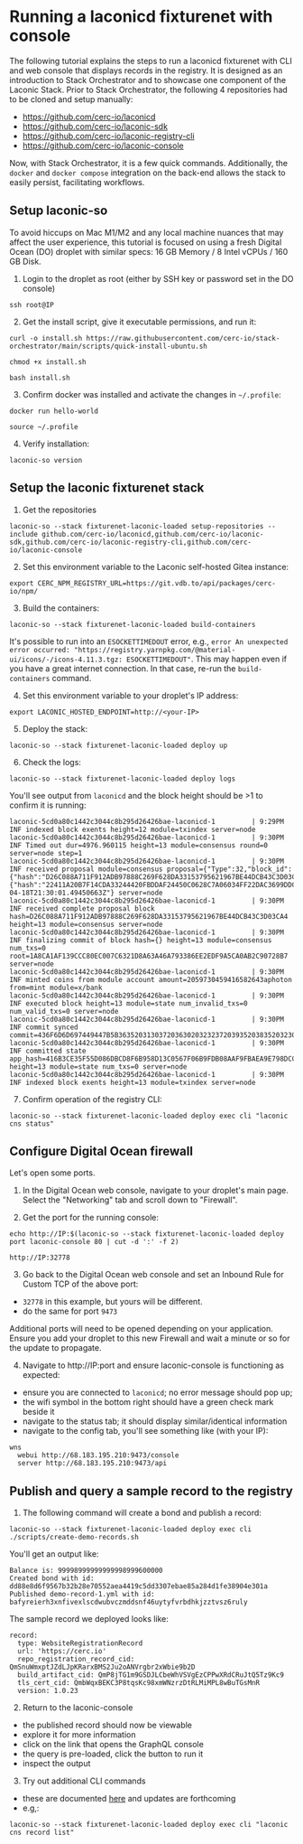 # Running a laconicd fixturenet with console

The following tutorial explains the steps to run a laconicd fixturenet with CLI and web console that displays records in the registry. It is designed as an introduction to Stack Orchestrator and to showcase one component of the Laconic Stack. Prior to Stack Orchestrator, the following 4 repositories had to be cloned and setup manually:

- https://github.com/cerc-io/laconicd
- https://github.com/cerc-io/laconic-sdk
- https://github.com/cerc-io/laconic-registry-cli
- https://github.com/cerc-io/laconic-console

Now, with Stack Orchestrator, it is a few quick commands. Additionally, the `docker` and `docker compose` integration on the back-end allows the stack to easily persist, facilitating workflows.

## Setup laconic-so

To avoid hiccups on Mac M1/M2 and any local machine nuances that may affect the user experience, this tutorial is focused on using a fresh Digital Ocean (DO) droplet with similar specs: 
16 GB Memory / 8 Intel vCPUs / 160 GB Disk.

1. Login to the droplet as root (either by SSH key or password set in the DO console)

```
ssh root@IP
```

2. Get the install script, give it executable permissions, and run it:

```
curl -o install.sh https://raw.githubusercontent.com/cerc-io/stack-orchestrator/main/scripts/quick-install-ubuntu.sh
```
```
chmod +x install.sh
```
```
bash install.sh
```

3. Confirm docker was installed and activate the changes in `~/.profile`:

```
docker run hello-world
```
```
source ~/.profile
```

4. Verify installation:

```
laconic-so version
```

## Setup the laconic fixturenet stack

1. Get the repositories

```
laconic-so --stack fixturenet-laconic-loaded setup-repositories --include github.com/cerc-io/laconicd,github.com/cerc-io/laconic-sdk,github.com/cerc-io/laconic-registry-cli,github.com/cerc-io/laconic-console
```

2. Set this environment variable to the Laconic self-hosted Gitea instance:

```
export CERC_NPM_REGISTRY_URL=https://git.vdb.to/api/packages/cerc-io/npm/
```

3. Build the containers:

```
laconic-so --stack fixturenet-laconic-loaded build-containers
```

It's possible to run into an `ESOCKETTIMEDOUT` error, e.g., `error An unexpected error occurred: "https://registry.yarnpkg.com/@material-ui/icons/-/icons-4.11.3.tgz: ESOCKETTIMEDOUT"`. This may happen even if you have a great internet connection. In that case, re-run the `build-containers` command.

4. Set this environment variable to your droplet's IP address:

```
export LACONIC_HOSTED_ENDPOINT=http://<your-IP>
```

5. Deploy the stack:

```
laconic-so --stack fixturenet-laconic-loaded deploy up
```

6. Check the logs:

```
laconic-so --stack fixturenet-laconic-loaded deploy logs
```

You'll see output from `laconicd` and the block height should be >1 to confirm it is running:

```
laconic-5cd0a80c1442c3044c8b295d26426bae-laconicd-1         | 9:29PM INF indexed block exents height=12 module=txindex server=node
laconic-5cd0a80c1442c3044c8b295d26426bae-laconicd-1         | 9:30PM INF Timed out dur=4976.960115 height=13 module=consensus round=0 server=node step=1
laconic-5cd0a80c1442c3044c8b295d26426bae-laconicd-1         | 9:30PM INF received proposal module=consensus proposal={"Type":32,"block_id":{"hash":"D26C088A711F912ADB97888C269F628DA33153795621967BE44DCB43C3D03CA4","parts":{"hash":"22411A20B7F14CDA33244420FBDDAF24450C0628C7A06034FF22DAC3699DDCC8","total":1}},"height":13,"pol_round":-1,"round":0,"signature":"DEuqnaQmvyYbUwckttJmgKdpRu6eVm9i+9rQ1pIrV2PidkMNdWRZBLdmNghkIrUzGbW8Xd7UVJxtLRmwRASgBg==","timestamp":"2023-04-18T21:30:01.49450663Z"} server=node
laconic-5cd0a80c1442c3044c8b295d26426bae-laconicd-1         | 9:30PM INF received complete proposal block hash=D26C088A711F912ADB97888C269F628DA33153795621967BE44DCB43C3D03CA4 height=13 module=consensus server=node
laconic-5cd0a80c1442c3044c8b295d26426bae-laconicd-1         | 9:30PM INF finalizing commit of block hash={} height=13 module=consensus num_txs=0 root=1A8CA1AF139CCC80EC007C6321D8A63A46A793386EE2EDF9A5CA0AB2C90728B7 server=node
laconic-5cd0a80c1442c3044c8b295d26426bae-laconicd-1         | 9:30PM INF minted coins from module account amount=2059730459416582643aphoton from=mint module=x/bank
laconic-5cd0a80c1442c3044c8b295d26426bae-laconicd-1         | 9:30PM INF executed block height=13 module=state num_invalid_txs=0 num_valid_txs=0 server=node
laconic-5cd0a80c1442c3044c8b295d26426bae-laconicd-1         | 9:30PM INF commit synced commit=436F6D6D697449447B5B363520313037203630203232372039352038352032303820313334203231392032303520313433203130372031343920313431203139203139322038362031323720362031383520323533203137362031333820313735203135392031383620323334203135382031323120313431203230342037335D3A447D
laconic-5cd0a80c1442c3044c8b295d26426bae-laconicd-1         | 9:30PM INF committed state app_hash=416B3CE35F55D086DBCD8F6B958D13C0567F06B9FDB08AAF9FBAEA9E798DCC49 height=13 module=state num_txs=0 server=node
laconic-5cd0a80c1442c3044c8b295d26426bae-laconicd-1         | 9:30PM INF indexed block exents height=13 module=txindex server=node
```

7. Confirm operation of the registry CLI:

```
laconic-so --stack fixturenet-laconic-loaded deploy exec cli "laconic cns status"
```

## Configure Digital Ocean firewall

Let's open some ports.

1. In the Digital Ocean web console, navigate to your droplet's main page. Select the "Networking" tab and scroll down to "Firewall".

2. Get the port for the running console:

```
echo http://IP:$(laconic-so --stack fixturenet-laconic-loaded deploy port laconic-console 80 | cut -d ':' -f 2)
```
```
http://IP:32778
```

3. Go back to the Digital Ocean web console and set an Inbound Rule for Custom TCP of the above port:

- `32778` in this example, but yours will be different.
- do the same for port `9473`

Additional ports will need to be opened depending on your application. Ensure you add your droplet to this new Firewall and wait a minute or so for the update to propagate.

4. Navigate to http://IP:port and ensure laconic-console is functioning as expected:

- ensure you are connected to `laconicd`; no error message should pop up;
- the wifi symbol in the bottom right should have a green check mark beside it
- navigate to the status tab; it should display similar/identical information
- navigate to the config tab, you'll see something like (with your IP):

```
wns
  webui http://68.183.195.210:9473/console
  server http://68.183.195.210:9473/api
```

## Publish and query a sample record to the registry

1. The following command will create a bond and publish a record:

```
laconic-so --stack fixturenet-laconic-loaded deploy exec cli ./scripts/create-demo-records.sh
```

You'll get an output like:

```
Balance is: 99998999999999998999600000
Created bond with id: dd88e8d6f9567b32b28e70552aea4419c5dd3307ebae85a284d1fe38904e301a
Published demo-record-1.yml with id: bafyreierh3xnfivexlscdwubvczmddsnf46uytyfvrbdhkjzztvsz6ruly
```

The sample record we deployed looks like:

```
record:
  type: WebsiteRegistrationRecord
  url: 'https://cerc.io'
  repo_registration_record_cid: QmSnuWmxptJZdLJpKRarxBMS2Ju2oANVrgbr2xWbie9b2D
  build_artifact_cid: QmP8jTG1m9GSDJLCbeWhVSVgEzCPPwXRdCRuJtQ5Tz9Kc9
  tls_cert_cid: QmbWqxBEKC3P8tqsKc98xmWNzrzDtRLMiMPL8wBuTGsMnR
  version: 1.0.23
```

2. Return to the laconic-console

- the published record should now be viewable
- explore it for more information
- click on the link that opens the GraphQL console
- the query is pre-loaded, click the button to run it
- inspect the output

3. Try out additional CLI commands

- these are documented [here](https://github.com/cerc-io/laconic-registry-cli#readme) and updates are forthcoming
- e.g,:

```
laconic-so --stack fixturenet-laconic-loaded deploy exec cli "laconic cns record list"
```

